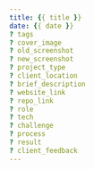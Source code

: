 ```yaml
---
title: {{ title }}
date: {{ date }}
? tags
? cover_image
? old_screenshot
? new_screenshot
? project_type
? client_location
? brief_description
? website_link
? repo_link
? role
? tech
? challenge
? process
? result
? client_feedback
---
```

